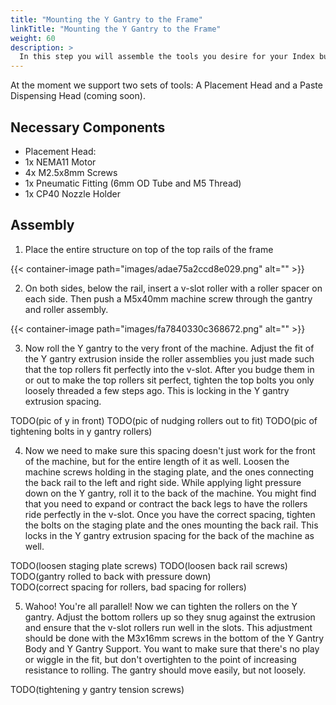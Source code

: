 ```yaml
---
title: "Mounting the Y Gantry to the Frame"
linkTitle: "Mounting the Y Gantry to the Frame"
weight: 60
description: >
  In this step you will assemble the tools you desire for your Index build. 
---
```


At the moment we support two sets of tools: A Placement Head and a Paste Dispensing Head (coming soon).

## Necessary Components

* Placement Head:
* 1x NEMA11 Motor
* 4x M2.5x8mm Screws
* 1x Pneumatic Fitting (6mm OD Tube and M5 Thread)
* 1x CP40 Nozzle Holder

## Assembly

1. Place the entire structure on top of the top rails of the frame

{{< container-image path="images/adae75a2ccd8e029.png" alt="" >}}

2. On both sides, below the rail, insert a v-slot roller with a roller spacer on each side. Then push a M5x40mm machine screw through the gantry and roller assembly.

{{< container-image path="images/fa7840330c368672.png" alt="" >}}

3. Now roll the Y gantry to the very front of the machine. Adjust the fit of the Y gantry extrusion inside the roller assemblies you just made such that the top rollers fit perfectly into the v-slot. After you budge them in or out to make the top rollers sit perfect, tighten the top bolts you only loosely threaded a few steps ago. This is locking in the Y gantry extrusion spacing.

TODO(pic of y in front)
TODO(pic of nudging rollers out to fit)
TODO(pic of tightening bolts in y gantry rollers)

4. Now we need to make sure this spacing doesn't just work for the front of the machine, but for the entire length of it as well. Loosen the machine screws holding in the staging plate, and the ones connecting the back rail to the left and right side. While applying light pressure down on the Y gantry, roll it to the back of the machine. You might find that you need to expand or contract the back legs to have the rollers ride perfectly in the v-slot. Once you have the correct spacing, tighten the bolts on the staging plate and the ones mounting the back rail. This locks in the Y gantry extrusion spacing for the back of the machine as well.

TODO(loosen staging plate screws)
TODO(loosen back rail screws)
TODO(gantry rolled to back with pressure down)\
TODO(correct spacing for rollers, bad spacing for rollers)

5. Wahoo! You're all parallel! Now we can tighten the rollers on the Y gantry. Adjust the bottom rollers up so they snug against the extrusion and ensure that the v-slot rollers run well in the slots. This adjustment should be done with the M3x16mm screws in the bottom of the Y Gantry Body and Y Gantry Support. You want to make sure that there's no play or wiggle in the fit, but don't overtighten to the point of increasing resistance to rolling. The gantry should move easily, but not loosely.

TODO(tightening y gantry tension screws)





